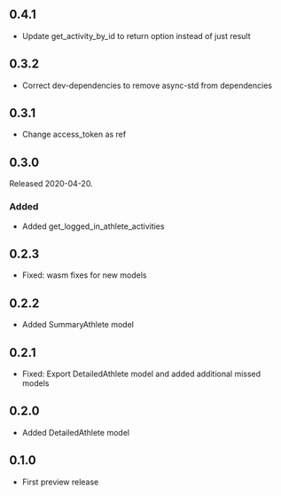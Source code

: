 ## 0.4.1

* Update get_activity_by_id to return option instead of just result

## 0.3.2

* Correct dev-dependencies to remove async-std from dependencies

## 0.3.1

* Change access_token as ref

## 0.3.0

Released 2020-04-20.

### Added

* Added get_logged_in_athlete_activities

## 0.2.3

* Fixed: wasm fixes for new models

## 0.2.2

* Added SummaryAthlete model

## 0.2.1

* Fixed: Export DetailedAthlete model and added additional missed models

## 0.2.0

* Added DetailedAthlete model

## 0.1.0

* First preview release